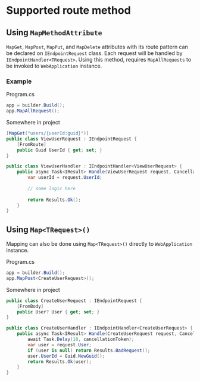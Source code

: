 # Supported route method

## Using `MapMethodAttribute`

`MapGet`, `MapPost`, `MapPut`, and `MapDelete` attributes with its route pattern can be declared on `IEndpointRequest` class.
Each request will be handled by `IEndpointHandler<TRequest>`. 
Using this method, requires `MapAllRequests` to be invoked to `WebApplication` instance.

### Example

Program.cs
```csharp
app = builder.Build();
app.MapAllRequest();
```
Somewhere in project
```csharp
[MapGet("users/{userId:guid}")]
public class ViewUserRequest : IEndpointRequest {
    [FromRoute]
    public Guid UserId { get; set; }
}

public class ViewUserHandler : IEndpointHandler<ViewUserRequest> {
    public async Task<IResult> Handle(ViewUserRequest request, CancellationToken cancellationToken) {
        var userId = request.UserId;
        
        // some logic here
    
        return Results.Ok();
    }
}
```

## Using `Map<TRequest>()`
Mapping can also be done using `Map<TRequest>()` directly to `WebApplication` instance.

Program.cs

```csharp
app = builder.Build();
app.MapPost<CreateUserRequest>();
```

Somewhere in project

```csharp
public class CreateUserRequest : IEndpointRequest {
    [FromBody]
    public User? User { get; set; }
}

public class CreateUserHandler : IEndpointHandler<CreateUserRequest> {
    public async Task<IResult> Handle(CreateUserRequest request, CancellationToken cancellationToken) {
        await Task.Delay(10, cancellationToken);
        var user = request.User;
        if (user is null) return Results.BadRequest();
        user.UserId = Guid.NewGuid();
        return Results.Ok(user);
    }
}
```
